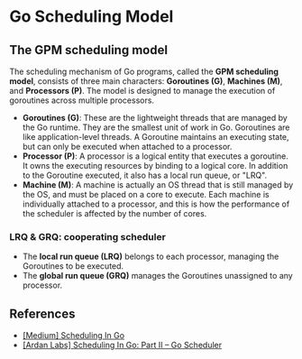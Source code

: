 # Go Scheduling Model

## The GPM scheduling model

The scheduling mechanism of Go programs, called the **GPM scheduling model**, consists of three main characters: **Goroutines (G)**, **Machines (M)**, and **Processors (P)**. The model is designed to manage the execution of goroutines across multiple processors.

* **Goroutines (G)**: These are the lightweight threads that are managed by the Go runtime. They are the smallest unit of work in Go. Goroutines are like application-level threads. A Goroutine maintains an executing state, but can only be executed when attached to a processor.
* **Processor (P)**: A processor is a logical entity that executes a goroutine. It owns the executing resources by binding to a logical core. In addition to the Goroutine executed, it also has a local run queue, or "LRQ".
* **Machine (M)**: A machine is actually an OS thread that is still managed by the OS, and must be placed on a core to execute. Each machine is individually attached to a processor, and this is how the performance of the scheduler is affected by the number of cores.

### LRQ & GRQ: cooperating scheduler

* The **local run queue (LRQ)** belongs to each processor, managing the Goroutines to be executed.
* The **global run queue (GRQ)** manages the Goroutines unassigned to any processor.

## References

* [[Medium] Scheduling In Go](https://medium.com/random-life-journal/scheduling-in-go-727c9b88c93a)
* [[Ardan Labs] Scheduling In Go: Part II – Go Scheduler](https://www.ardanlabs.com/blog/2018/08/scheduling-in-go-part2.html)